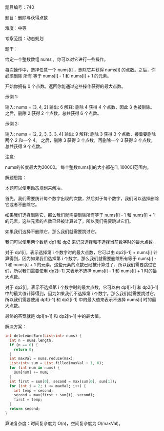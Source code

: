 题目编号：740

题目：删除与获得点数

难度：中等

考察范围：动态规划

题干：

给定一个整数数组 nums ，你可以对它进行一些操作。

每次操作中，选择任意一个 nums[i] ，删除它并获得 nums[i] 的点数。之后，你必须删除 所有 等于 nums[i] - 1 和 nums[i] + 1 的元素。

开始你拥有 0 个点数。返回你能通过这些操作获得的最大点数。

示例 1:

输入: nums = [3, 4, 2]
输出: 6
解释: 
删除 4 获得 4 个点数，因此 3 也被删除。
之后，删除 2 获得 2 个点数。总共获得 6 个点数。

示例 2:

输入: nums = [2, 2, 3, 3, 3, 4]
输出: 9
解释: 
删除 3 获得 3 个点数，接着要删除两个 2 和一个 4。
之后，删除 3 获得 3 个点数，再删除一个 3 获得 3 个点数。总共获得 9 个点数。

注意:

nums的长度最大为20000。
每个整数nums[i]的大小都在[1, 10000]范围内。

解题思路：

本题可以使用动态规划来解决。

首先，我们需要统计每个数字出现的次数，然后对于每个数字，我们可以选择删除它或者不删除它。

如果我们选择删除它，那么我们就需要删除所有等于 nums[i] - 1 和 nums[i] + 1 的元素，这些元素的点数已经被计算过了，所以我们需要跳过它们。

如果我们选择不删除它，那么我们就需要跳过它。

我们可以使用两个数组 dp1 和 dp2 来记录选择和不选择当前数字时的最大点数。

对于 dp1[i]，表示选择第 i 个数字时的最大点数，它可以由 dp2[i-1] + nums[i] 计算得到，因为如果我们选择第 i 个数字，那么我们就需要删除所有等于 nums[i] - 1 和 nums[i] + 1 的元素，这些元素的点数已经被计算过了，所以我们需要跳过它们，所以我们需要使用 dp2[i-1] 来表示不选择 nums[i] - 1 和 nums[i] + 1 时的最大点数。

对于 dp2[i]，表示不选择第 i 个数字时的最大点数，它可以由 dp1[i-1] 和 dp2[i-1] 中的最大值计算得到，因为如果我们不选择第 i 个数字，那么我们就需要跳过它，所以我们需要使用 dp1[i-1] 和 dp2[i-1] 中的最大值来表示不选择 nums[i] 时的最大点数。

最终的答案就是 dp1[n-1] 和 dp2[n-1] 中的最大值。

解决方案：

```dart
int deleteAndEarn(List<int> nums) {
  int n = nums.length;
  if (n == 0) {
    return 0;
  }
  int maxVal = nums.reduce(max);
  List<int> sum = List.filled(maxVal + 1, 0);
  for (int num in nums) {
    sum[num] += num;
  }
  int first = sum[0], second = max(sum[0], sum[1]);
  for (int i = 2; i <= maxVal; i++) {
    int temp = second;
    second = max(first + sum[i], second);
    first = temp;
  }
  return second;
}
```

算法复杂度：时间复杂度为 O(n)，空间复杂度为 O(maxVal)。